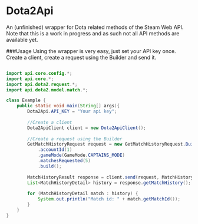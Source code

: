 # Dota2Api
An (unfinished) wrapper for Dota related methods of the Steam Web API.
Note that this is a work in progress and as such not all API methods are available yet.

###Usage
Using the wrapper is very easy, just set your API key once.
Create a client, create a request using the Builder and send it.
```java

import api.core.config.*;
import api.core.*;
import api.dota2.request.*;
import api.dota2.model.match.*;

class Example {
    public static void main(String[] args){
        Dota2Api.API_KEY = "Your api key";
        
        //Create a client
        Dota2ApiClient client = new Dota2ApiClient();
        
        //Create a request using the Builder
        GetMatchHistoryRequest request = new GetMatchHistoryRequest.Builder()
            .accountId(1)
            .gameMode(GameMode.CAPTAINS_MODE)
            .matchesRequested(5)
            .build();
        
        MatchHistoryResult response = client.send(request, MatchHistoryResult.class);
        List<MatchHistoryDetail> history = response.getMatchHistory();
        
        for (MatchHistoryDetail match : history) {
            System.out.println("Match id: " + match.getMatchId());
        }
    }
}
```
